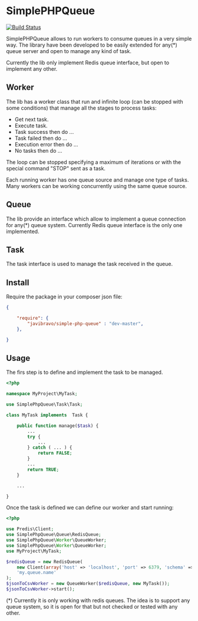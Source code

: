 SimplePHPQueue
==============

[![Build Status](https://travis-ci.org/javibravo/simple-php-queue.svg?branch=master)](https://travis-ci.org/javibravo/simple-php-queue)

SimplePHPQueue allows to run workers to consume queues in a very simple way. The
library have been developed to be easily extended for any(*) queue server and
open to manage any kind of task.

Currently the lib only implement Redis queue interface, but open to implement any
other.

Worker
------

The lib has a worker class that run and infinite loop (can be stopped with some
conditions) that manage all the stages to process tasks:

   - Get next task.
   - Execute task.
   - Task success then do ...
   - Task failed then do ...
   - Execution error then do ...
   - No tasks then do ...

The loop can be stopped specifying a maximum of iterations or with the special
command "STOP" sent as a task.

Each running worker has one queue source and manage one type of tasks. Many workers
can be working concurrently using the same queue source.

Queue
-----

The lib provide an interface which allow to implement a queue connection for
any(*) queue system. Currently Redis queue interface is the only one implemented.

Task
----

The task interface is used to manage the task received in the queue.

Install
-------

Require the package in your composer json file:

```json
{

    "require": {
        "javibravo/simple-php-queue" : "dev-master",
    },

}
```

Usage
-----

The firs step is to define and implement the task to be managed.

```php
<?php

namespace MyProject\MyTask;

use SimplePhpQueue\Task\Task;

class MyTask implements  Task {

    public function manage($task) {
        ...
        try {
            ...
        } catch ( ... ) {
            return FALSE;
        }
        ...
        return TRUE;
    }

    ...

}
```

Once the task is defined we can define our worker and start running:

```php
<?php

use Predis\Client;
use SimplePhpQueue\Queue\RedisQueue;
use SimplePhpQueue\Worker\QueueWorker;
use SimplePhpQueue\Worker\QueueWorker;
use MyProject\MyTask;

$redisQueue = new RedisQueue(
    new Client(array('host' => 'localhost', 'port' => 6379, 'schema' => 'tcp')),
    'my.queue.name'
);
$jsonToCsvWorker = new QueueWorker($redisQueue, new MyTask());
$jsonToCsvWorker->start();
```


(*) Currently it is only working with redis queues. The idea is to support any queue
system, so it is open for that but not checked or tested with any other.